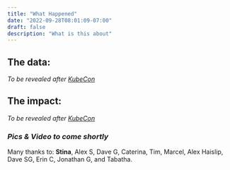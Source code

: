 ```yaml
---
title: "What Happened"
date: "2022-09-28T08:01:09-07:00"
draft: false
description: "What is this about"
---
```

## The data:
*To be revealed after [KubeCon](https://events.linuxfoundation.org/kubecon-cloudnativecon-north-america/)*

## The impact:
*To be revealed after [KubeCon](https://events.linuxfoundation.org/kubecon-cloudnativecon-north-america/)*

### *Pics & Video to come shortly*

Many thanks to: **Stina**, Alex S, Dave G, Caterina, Tim, Marcel, Alex Haislip, Dave SG, Erin C, Jonathan G, and Tabatha.